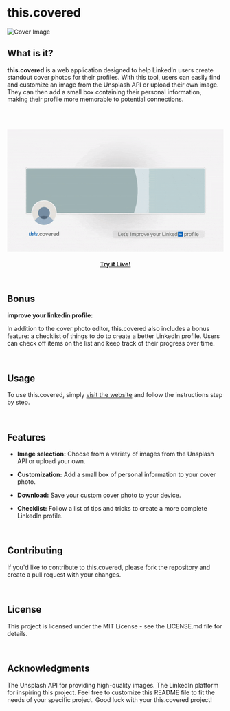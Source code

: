 # this.covered

![Cover Image](https://i.imgur.com/VWM45MI.png)



## What is it?
**this.covered** is a web application designed to help LinkedIn users create standout cover photos for their profiles. With this tool, users can easily find and customize an image from the Unsplash API or upload their own image. They can then add a small box containing their personal information, making their profile more memorable to potential connections.

</br></br>

<p align="center">
  <img src="https://raw.githubusercontent.com/b-amir/thiscovered/main/header.gif">
  </br></br>
  <strong><a href="https://b-amir.github.io/thiscovered/">Try it Live!</a> </strong>
</p>

</br>

## Bonus
**improve your linkedin profile:**

In addition to the cover photo editor, this.covered also includes a bonus feature: a checklist of things to do to create a better LinkedIn profile. Users can check off items on the list and keep track of their progress over time.

</br>

## Usage
To use this.covered, simply [visit the website](https://b-amir.github.io/thiscovered/) and follow the instructions step by step.

</br>

## Features
- **Image selection:** Choose from a variety of images from the Unsplash API or upload your own.

- **Customization:** Add a small box of personal information to your cover photo.

- **Download:** Save your custom cover photo to your device.

- **Checklist:** Follow a list of tips and tricks to create a more complete LinkedIn profile.

</br>

## Contributing
If you'd like to contribute to this.covered, please fork the repository and create a pull request with your changes.

</br>

## License
This project is licensed under the MIT License - see the LICENSE.md file for details.

</br>

## Acknowledgments
The Unsplash API for providing high-quality images.
The LinkedIn platform for inspiring this project.
Feel free to customize this README file to fit the needs of your specific project. Good luck with your this.covered project!

</br>
